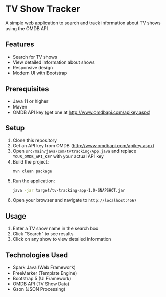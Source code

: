 # TV Show Tracker

A simple web application to search and track information about TV shows using the OMDB API.

## Features

- Search for TV shows
- View detailed information about shows
- Responsive design
- Modern UI with Bootstrap

## Prerequisites

- Java 11 or higher
- Maven
- OMDB API key (get one at http://www.omdbapi.com/apikey.aspx)

## Setup

1. Clone this repository
2. Get an API key from OMDB (http://www.omdbapi.com/apikey.aspx)
3. Open `src/main/java/com/tvtracking/App.java` and replace `YOUR_OMDB_API_KEY` with your actual API key
4. Build the project:
   ```bash
   mvn clean package
   ```
5. Run the application:
   ```bash
   java -jar target/tv-tracking-app-1.0-SNAPSHOT.jar
   ```
6. Open your browser and navigate to `http://localhost:4567`

## Usage

1. Enter a TV show name in the search box
2. Click "Search" to see results
3. Click on any show to view detailed information

## Technologies Used

- Spark Java (Web Framework)
- FreeMarker (Template Engine)
- Bootstrap 5 (UI Framework)
- OMDB API (TV Show Data)
- Gson (JSON Processing) 